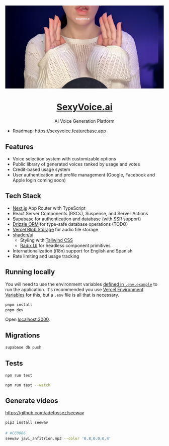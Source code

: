 <p align="center">
  <a href="https://sexyvoice.ai">
  <img alt="SexyVoice.ai Chatbot" src="./public/sexyvoice.ai-og-image.jpg" width="640">
  <h1 align="center">SexyVoice.ai</h1>
  </a>
</p>

<p align="center">
  AI Voice Generation Platform
</p>

- Roadmap: <https://sexyvoice.featurebase.app>

## Features

<!-- - Generate AI voices in multiple languages (English & Spanish) -->
- Voice selection system with customizable options
- Public library of generated voices ranked by usage and votes
- Credit-based usage system
- User authentication and profile management (Google, Facebook and Apple login coming soon)

<!-- ## Back-end Python API -->

<!-- - [OpenVoice](https://github.com/myshell-ai/OpenVoice) running on [Hyperstack](https://www.hyperstack.cloud/) -->

## Tech Stack

- [Next.js](https://nextjs.org) App Router with TypeScript
- React Server Components (RSCs), Suspense, and Server Actions
- [Supabase](https://supabase.com) for authentication and database (with SSR support)
- [Drizzle ORM](https://orm.drizzle.team) for type-safe database operations (TODO)
- [Vercel Blob Storage](https://vercel.com/storage/blob) for audio file storage
- [shadcn/ui](https://ui.shadcn.com)
  - Styling with [Tailwind CSS](https://tailwindcss.com)
  - [Radix UI](https://radix-ui.com) for headless component primitives
- Internationalization (i18n) support for English and Spanish
- Rate limiting and usage tracking

## Running locally

You will need to use the environment variables [defined in `.env.example`](.env.example) to run the application. It's recommended you use [Vercel Environment Variables](https://vercel.com/docs/projects/environment-variables) for this, but a `.env` file is all that is necessary.

```bash
pnpm install
pnpm dev
```

Open [localhost:3000](http://localhost:3000/).

## Migrations

```bash
supabase db push
```

## Tests

```bash
npm run test
```

```bash
npm run test --watch
```

## Generate videos

<https://github.com/adefossez/seewav>

```bash
pip3 install seewav

# #CC0066
seewav javi_anfitrion.mp3 --color '0.8,0.0,0.4'
```
